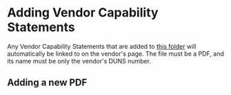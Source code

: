 # Adding Vendor Capability Statements

Any Vendor Capability Statements that are added to [this folder](https://github.com/18F/discovery/tree/master/mirage_site/static/mirage_site/capability_statements) will automatically be linked to on the vendor's page. The file must be a PDF, and its name must be only the vendor's DUNS number.

## Adding a new PDF

